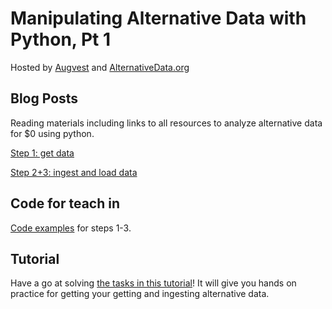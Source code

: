 # Manipulating Alternative Data with Python, Pt 1

Hosted by [Augvest](http://augvest.com/) and [AlternativeData.org](https://alternativedata.org/) 

## Blog Posts

Reading materials including links to all resources to analyze alternative data for $0 using python.

[Step 1: get data](https://alternativedata.org/the-best-tools-to-analyze-alternative-data-part-1-get-data/)

[Step 2+3: ingest and load data](https://alternativedata.org/the-best-tools-to-analyze-alternative-data-parts-2-3-ingesting-and-loading-data/)

## Code for teach in

[Code examples](https://github.com/citynorman/augvest201807/blob/master/part1.py) for steps 1-3.

## Tutorial

Have a go at solving [the tasks in this tutorial](https://github.com/citynorman/augvest201807/blob/master/part1-tutorial.md)! It will give you hands on practice for getting your getting and ingesting alternative data.
